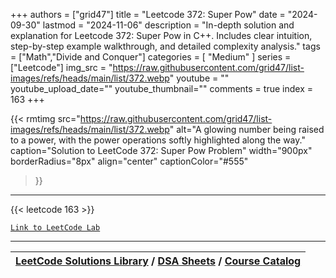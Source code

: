 
+++
authors = ["grid47"]
title = "Leetcode 372: Super Pow"
date = "2024-09-30"
lastmod = "2024-11-06"
description = "In-depth solution and explanation for Leetcode 372: Super Pow in C++. Includes clear intuition, step-by-step example walkthrough, and detailed complexity analysis."
tags = ["Math","Divide and Conquer"]
categories = [
    "Medium"
]
series = ["Leetcode"]
img_src = "https://raw.githubusercontent.com/grid47/list-images/refs/heads/main/list/372.webp"
youtube = ""
youtube_upload_date=""
youtube_thumbnail=""
comments = true
index = 163
+++


{{< rmtimg 
    src="https://raw.githubusercontent.com/grid47/list-images/refs/heads/main/list/372.webp" 
    alt="A glowing number being raised to a power, with the power operations softly highlighted along the way."
    caption="Solution to LeetCode 372: Super Pow Problem"
    width="900px"
    borderRadius="8px"
    align="center" 
    captionColor="#555"
>}}
---
{{< leetcode 163 >}}

[`Link to LeetCode Lab`](https://leetcode.com/problems/super-pow/description/)

---

| [LeetCode Solutions Library](https://grid47.xyz/leetcode/) / [DSA Sheets](https://grid47.xyz/sheets/) / [Course Catalog](https://grid47.xyz/courses/) |
| --- |
